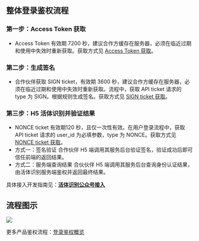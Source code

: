 <!--- 活体识别 H5 登录鉴权 -->
## 整体登录鉴权流程
### 第一步：Access Token 获取
- Access Token 有效期 7200 秒，建议合作方缓存在服务器，必须在临近过期和使用中失效时重新获取。获取方式见 [Access Token 获取](https://cloud.tencent.com/document/product/655/13813)。

### 第二步：生成签名
- 合作伙伴获取 SIGN ticket，有效期 3600 秒，建议合作方缓存在服务器，必须在临近过期和使用中失效时重新获取。流程中，获取 API ticket 请求的 type 为 SIGN。根据规则生成签名。获取方式见 [SIGN ticket 获取](https://cloud.tencent.com/document/product/655/13815)。

### 第三步：H5 活体识别并验证结果
- NONCE ticket 有效期120 秒，且仅一次性有效。在用户登录流程中，获取 API ticket 请求的 user_id 为必填参数，type 为 NONCE。获取方式见 [NONCE ticket 获取](https://cloud.tencent.com/document/product/655/13816)。
 - 方式一：签名验证
     合作伙伴 H5 端调用其服务后台验证签名，验证成功后即可信任前端的返回结果。
 - 方式二：服务端查询结果
     合伙伙伴 H5 端调用其服务后台查询身份认证结果，由活体识别服务端鉴权并返回最终结果。

具体接入开发指南见：[**活体识别公众号接入**](https://cloud.tencent.com/document/product/655/13840)
## 流程图示
![](https://main.qcloudimg.com/raw/868dbe63354da4b35843324e0a463349.png)

更多产品鉴权流程：[登录鉴权概览](https://cloud.tencent.com/document/product/655/13663)
